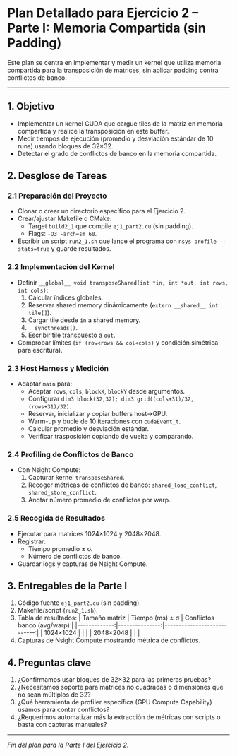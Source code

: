 # Plan Detallado para Ejercicio 2 – Parte I: Memoria Compartida (sin Padding)

Este plan se centra en implementar y medir un kernel que utiliza memoria compartida para la transposición de matrices, sin aplicar padding contra conflictos de banco.

---

## 1. Objetivo

- Implementar un kernel CUDA que cargue tiles de la matriz en memoria compartida y realice la transposición en este buffer.
- Medir tiempos de ejecución (promedio y desviación estándar de 10 runs) usando bloques de 32×32.
- Detectar el grado de conflictos de banco en la memoria compartida.

## 2. Desglose de Tareas

### 2.1 Preparación del Proyecto

- Clonar o crear un directorio específico para el Ejercicio 2.
- Crear/ajustar Makefile o CMake:
  - Target `build2_1` que compile `ej1_part2.cu` (sin padding).
  - Flags: `-O3 -arch=sm_60`.
- Escribir un script `run2_1.sh` que lance el programa con `nsys profile --stats=true` y guarde resultados.

### 2.2 Implementación del Kernel

- Definir `__global__ void transposeShared(int *in, int *out, int rows, int cols)`:
  1. Calcular índices globales.
  2. Reservar shared memory dinámicamente (`extern __shared__ int tile[]`).
  3. Cargar tile desde `in` a shared memory.
  4. `__syncthreads()`.
  5. Escribir tile transpuesto a `out`.
- Comprobar límites (`if (row<rows && col<cols)` y condición simétrica para escritura).

### 2.3 Host Harness y Medición

- Adaptar `main` para:
  - Aceptar `rows`, `cols`, `blockX`, `blockY` desde argumentos.
  - Configurar `dim3 block(32,32); dim3 grid((cols+31)/32,(rows+31)/32)`.
  - Reservar, inicializar y copiar buffers host→GPU.
  - Warm-up y bucle de 10 iteraciones con `cudaEvent_t`.
  - Calcular promedio y desviación estándar.
  - Verificar trasposición copiando de vuelta y comparando.

### 2.4 Profiling de Conflictos de Banco

- Con Nsight Compute:
  1. Capturar kernel `transposeShared`.
  2. Recoger métricas de conflictos de banco: `shared_load_conflict`, `shared_store_conflict`.
  3. Anotar número promedio de conflictos por warp.

### 2.5 Recogida de Resultados

- Ejecutar para matrices 1024×1024 y 2048×2048.
- Registrar:
  - Tiempo promedio ± σ.
  - Número de conflictos de banco.
- Guardar logs y capturas de Nsight Compute.

## 3. Entregables de la Parte I

1. Código fuente `ej1_part2.cu` (sin padding).
2. Makefile/script (`run2_1.sh`).
3. Tabla de resultados:
   | Tamaño matriz | Tiempo (ms) ± σ | Conflictos banco (avg/warp) |
   |-------------:|---------------:|----------------------------:|
   | 1024×1024    |               |                             |
   | 2048×2048    |               |                             |
4. Capturas de Nsight Compute mostrando métrica de conflictos.

## 4. Preguntas clave

1. ¿Confirmamos usar bloques de 32×32 para las primeras pruebas?  
2. ¿Necesitamos soporte para matrices no cuadradas o dimensiones que no sean múltiplos de 32?  
3. ¿Qué herramienta de profiler específica (GPU Compute Capability) usamos para contar conflictos?  
4. ¿Requerimos automatizar más la extracción de métricas con scripts o basta con capturas manuales?  

---

*Fin del plan para la Parte I del Ejercicio 2.* 